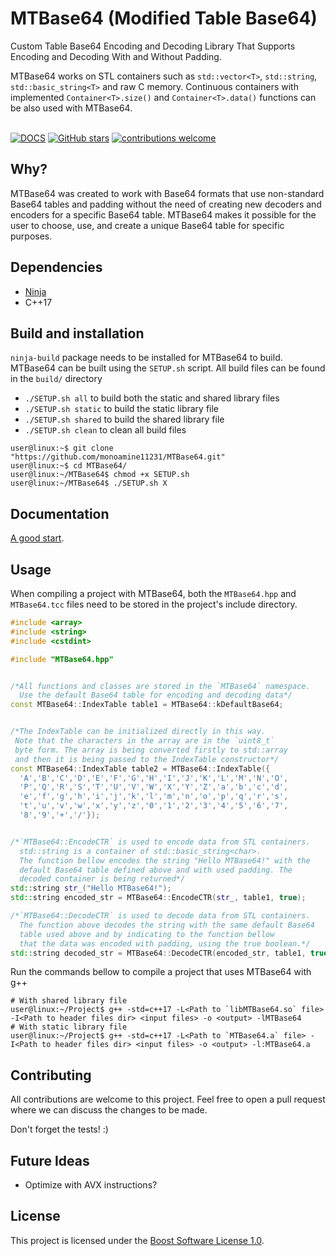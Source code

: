 # MTBase64 (Modified Table Base64)
 Custom Table Base64 Encoding and Decoding Library That Supports Encoding and Decoding With and Without Padding.

  MTBase64 works on STL containers such as ```std::vector<T>```, ```std::string```, ```std::basic_string<T>``` and raw C memory. Continuous containers with implemented ```Container<T>.size()``` and ```Container<T>.data()``` functions can be also used with MTBase64.  
<br/>

[![DOCS](https://readthedocs.org/projects/pip/badge/?version=latest&style=flat)](https://github.com/monoamine11231/MTBase64/wiki/DOCS) [![GitHub stars](https://badgen.net/github/stars/monoamine11231/MTBase64/)](https://GitHub.com/monoamine11231/MTBase64/stargazers/) [![contributions welcome](https://img.shields.io/badge/contributions-welcome-brightgreen.svg?style=flat)](https://github.com/monoamine11231/MTBase64/issues)

 ## Why?
 MTBase64 was created to work with Base64 formats that use non-standard Base64 tables and padding without the need of creating new decoders and encoders for a specific Base64 table. MTBase64 makes it possible for the user to choose, use, and create a unique Base64 table for specific purposes.

 ## Dependencies
 * [Ninja](https://ninja-build.org/)
 * C++17

 ## Build and installation
 ```ninja-build``` package needs to be installed for MTBase64 to build.
 MTBase64 can be built using the ```SETUP.sh``` script. All build files can be found in the ```build/``` directory
 * ```./SETUP.sh all``` to build both the static and shared library files
 * ```./SETUP.sh static``` to build the static library file
 * ```./SETUP.sh shared``` to build the shared library file
 * ```./SETUP.sh clean``` to clean all build files


 ```console
 user@linux:~$ git clone "https://github.com/monoamine11231/MTBase64.git"
 user@linux:~$ cd MTBase64/
 user@linux:~/MTBase64$ chmod +x SETUP.sh
 user@linux:~/MTBase64$ ./SETUP.sh X
 ```

## Documentation
[A good start](https://github.com/monoamine11231/MTBase64/wiki/DOCS).

## Usage
When compiling a project with MTBase64, both the ```MTBase64.hpp``` and ```MTBase64.tcc``` files need to be stored in the project's include directory.

```C++
#include <array>
#include <string>
#include <cstdint>

#include "MTBase64.hpp"


/*All functions and classes are stored in the `MTBase64` namespace.
  Use the default Base64 table for encoding and decoding data*/
const MTBase64::IndexTable table1 = MTBase64::kDefaultBase64;


/*The IndexTable can be initialized directly in this way.
 Note that the characters in the array are in the `uint8_t`
 byte form. The array is being converted firstly to std::array
 and then it is being passed to the IndexTable constructor*/
const MTBase64::IndexTable table2 = MTBase64::IndexTable({
  'A','B','C','D','E','F','G','H','I','J','K','L','M','N','O',
  'P','Q','R','S','T','U','V','W','X','Y','Z','a','b','c','d',
  'e','f','g','h','i','j','k','l','m','n','o','p','q','r','s',
  't','u','v','w','x','y','z','0','1','2','3','4','5','6','7',
  '8','9','+','/'});


/*`MTBase64::EncodeCTR` is used to encode data from STL containers.
  std::string is a container of std::basic_string<char>.
  The function bellow encodes the string "Hello MTBase64!" with the
  default Base64 table defined above and with used padding. The
  decoded container is being returned*/
std::string str_("Hello MTBase64!");
std::string encoded_str = MTBase64::EncodeCTR(str_, table1, true);

/*`MTBase64::DecodeCTR` is used to decode data from STL containers.
  The function above decodes the string with the same default Base64
  table used above and by indicating to the function bellow
  that the data was encoded with padding, using the true boolean.*/
std::string decoded_str = MTBase64::DecodeCTR(encoded_str, table1, true);
```

Run the commands bellow to compile a project that uses MTBase64 with g++
```console
# With shared library file
user@linux:~/Project$ g++ -std=c++17 -L<Path to `libMTBase64.so` file> -I<Path to header files dir> <input files> -o <output> -lMTBase64
# With static library file
user@linux:~/Project$ g++ -std=c++17 -L<Path to `MTBase64.a` file> -I<Path to header files dir> <input files> -o <output> -l:MTBase64.a
```

## Contributing
All contributions are welcome to this project. Feel free to open a pull request where we can discuss the changes to be made.

Don't forget the tests! :)

## Future Ideas
- Optimize with AVX instructions?

## License
This project is licensed under the [Boost Software License 1.0](https://github.com/monoamine11231/MTBase64/blob/main/LICENSE).
